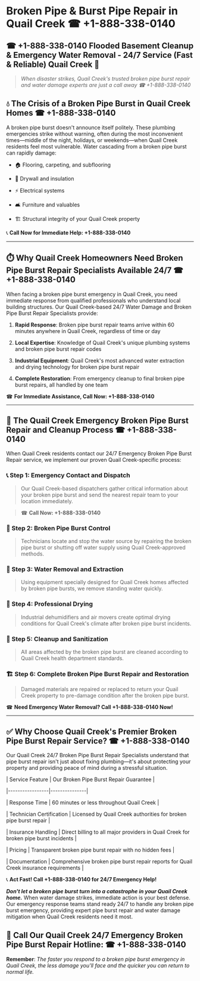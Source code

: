# Broken Pipe & Burst Pipe Repair in Quail Creek ☎ +1-888-338-0140  
## ☎ +1-888-338-0140 Flooded Basement Cleanup & Emergency Water Removal - 24/7 Service (Fast & Reliable) Quail Creek 🚨  

> *When disaster strikes, Quail Creek's trusted broken pipe burst repair and water damage experts are just a call away ☎ +1-888-338-0140*  

## 💧 The Crisis of a Broken Pipe Burst in Quail Creek Homes ☎ +1-888-338-0140  

A broken pipe burst doesn't announce itself politely. These plumbing emergencies strike without warning, often during the most inconvenient times—middle of the night, holidays, or weekends—when Quail Creek residents feel most vulnerable. Water cascading from a broken pipe burst can rapidly damage:  

* 🏠 Flooring, carpeting, and subflooring  
* 🧱 Drywall and insulation  
* ⚡ Electrical systems  
* 🛋️ Furniture and valuables  
* 🏗️ Structural integrity of your Quail Creek property  

📞 **Call Now for Immediate Help: +1-888-338-0140**  

---  

## ⏱️ Why Quail Creek Homeowners Need Broken Pipe Burst Repair Specialists Available 24/7 ☎ +1-888-338-0140  

When facing a broken pipe burst emergency in Quail Creek, you need immediate response from qualified professionals who understand local building structures. Our Quail Creek-based 24/7 Water Damage and Broken Pipe Burst Repair Specialists provide:  

1. **Rapid Response**: Broken pipe burst repair teams arrive within 60 minutes anywhere in Quail Creek, regardless of time or day  
2. **Local Expertise**: Knowledge of Quail Creek's unique plumbing systems and broken pipe burst repair codes  
3. **Industrial Equipment**: Quail Creek's most advanced water extraction and drying technology for broken pipe burst repair  
4. **Complete Restoration**: From emergency cleanup to final broken pipe burst repairs, all handled by one team  

☎ **For Immediate Assistance, Call Now: +1-888-338-0140**  

---  

## 🔧 The Quail Creek Emergency Broken Pipe Burst Repair and Cleanup Process ☎ +1-888-338-0140  

When Quail Creek residents contact our 24/7 Emergency Broken Pipe Burst Repair service, we implement our proven Quail Creek-specific process:  

### 📞 Step 1: Emergency Contact and Dispatch  
> Our Quail Creek-based dispatchers gather critical information about your broken pipe burst and send the nearest repair team to your location immediately.  
> ☎ **Call Now: +1-888-338-0140**  

### 🚿 Step 2: Broken Pipe Burst Control  
> Technicians locate and stop the water source by repairing the broken pipe burst or shutting off water supply using Quail Creek-approved methods.  

### 🌊 Step 3: Water Removal and Extraction  
> Using equipment specially designed for Quail Creek homes affected by broken pipe bursts, we remove standing water quickly.  

### 💨 Step 4: Professional Drying  
> Industrial dehumidifiers and air movers create optimal drying conditions for Quail Creek's climate after broken pipe burst incidents.  

### 🧼 Step 5: Cleanup and Sanitization  
> All areas affected by the broken pipe burst are cleaned according to Quail Creek health department standards.  

### 🏗️ Step 6: Complete Broken Pipe Burst Repair and Restoration  
> Damaged materials are repaired or replaced to return your Quail Creek property to pre-damage condition after the broken pipe burst.  

☎ **Need Emergency Water Removal? Call +1-888-338-0140 Now!**  

---  

## ✅ Why Choose Quail Creek's Premier Broken Pipe Burst Repair Service? ☎ +1-888-338-0140  

Our Quail Creek 24/7 Broken Pipe Burst Repair Specialists understand that pipe burst repair isn't just about fixing plumbing—it's about protecting your property and providing peace of mind during a stressful situation.  

| Service Feature | Our Broken Pipe Burst Repair Guarantee |  
|-----------------|---------------|  
| Response Time | 60 minutes or less throughout Quail Creek |  
| Technician Certification | Licensed by Quail Creek authorities for broken pipe burst repair |  
| Insurance Handling | Direct billing to all major providers in Quail Creek for broken pipe burst incidents |  
| Pricing | Transparent broken pipe burst repair with no hidden fees |  
| Documentation | Comprehensive broken pipe burst repair reports for Quail Creek insurance requirements |  

📞 **Act Fast! Call +1-888-338-0140 for 24/7 Emergency Help!**  

***Don't let a broken pipe burst turn into a catastrophe in your Quail Creek home.*** When water damage strikes, immediate action is your best defense. Our emergency response teams stand ready 24/7 to handle any broken pipe burst emergency, providing expert pipe burst repair and water damage mitigation when Quail Creek residents need it most.  

## 📱 Call Our Quail Creek 24/7 Emergency Broken Pipe Burst Repair Hotline: ☎ +1-888-338-0140  

**Remember**: *The faster you respond to a broken pipe burst emergency in Quail Creek, the less damage you'll face and the quicker you can return to normal life.*